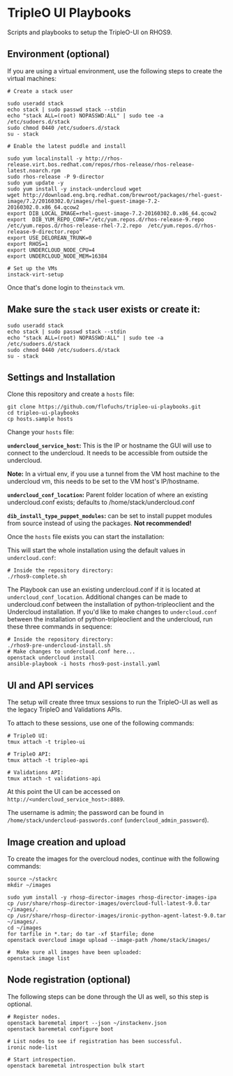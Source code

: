 # TripleO UI Playbooks

Scripts and playbooks to setup the TripleO-UI on RHOS9.


## Environment (optional)

If you are using a virtual environment, use the following steps to create the virtual machines:

```
# Create a stack user

sudo useradd stack
echo stack | sudo passwd stack --stdin
echo "stack ALL=(root) NOPASSWD:ALL" | sudo tee -a /etc/sudoers.d/stack
sudo chmod 0440 /etc/sudoers.d/stack
su - stack

# Enable the latest puddle and install

sudo yum localinstall -y http://rhos-release.virt.bos.redhat.com/repos/rhos-release/rhos-release-latest.noarch.rpm
sudo rhos-release -P 9-director
sudo yum update -y
sudo yum install -y instack-undercloud wget
wget http://download.eng.brq.redhat.com/brewroot/packages/rhel-guest-image/7.2/20160302.0/images/rhel-guest-image-7.2-20160302.0.x86_64.qcow2
export DIB_LOCAL_IMAGE=rhel-guest-image-7.2-20160302.0.x86_64.qcow2
export  DIB_YUM_REPO_CONF="/etc/yum.repos.d/rhos-release-9.repo  /etc/yum.repos.d/rhos-release-rhel-7.2.repo  /etc/yum.repos.d/rhos-release-9-director.repo"
export USE_DELOREAN_TRUNK=0
export RHOS=1
export UNDERCLOUD_NODE_CPU=4
export UNDERCLOUD_NODE_MEM=16384

# Set up the VMs
instack-virt-setup
```

Once that's done login to the`instack` vm.


## Make sure the `stack` user exists or create it:

```
sudo useradd stack
echo stack | sudo passwd stack --stdin
echo "stack ALL=(root) NOPASSWD:ALL" | sudo tee -a /etc/sudoers.d/stack
sudo chmod 0440 /etc/sudoers.d/stack
su - stack
```

## Settings and Installation

Clone this repository and create a `hosts` file:

```
git clone https://github.com/flofuchs/tripleo-ui-playbooks.git
cd tripleo-ui-playbooks
cp hosts.sample hosts
```

Change your `hosts` file:

**`undercloud_service_host`:** This is the IP or hostname the GUI will use to connect to the undercloud. It needs to be accessible from outside the undercloud.

**Note:** In a virtual env, if you use a tunnel from the VM host machine to the undercloud vm, this needs to be set to the VM host's IP/hostname.

**`undercloud_conf_location`:** Parent folder location of where an existing undercloud.conf exists; defaults to /home/stack/undercloud.conf


**`dib_install_type_puppet_modules`:** can be set to install puppet modules from source instead of using the packages. **Not recommended!**

Once the `hosts` file exists you can start the installation:

This will start the whole installation using the default values in `undercloud.conf`:

```
# Inside the repository directory:
./rhos9-complete.sh
```

The Playbook can use an existing undercloud.conf if it is located at `undercloud_conf_location`.  Additional changes can be made to undercloud.conf between the installation of python-tripleoclient and the Undercloud installation.  If you'd like to make changes to `undercloud.conf` between the installation of python-tripleoclient and the undercloud, run these three commands in sequence:

```
# Inside the repository directory:
./rhos9-pre-undercloud-install.sh
# Make changes to undercloud.conf here...
openstack undercloud install
ansible-playbook -i hosts rhos9-post-install.yaml
```


## UI and API services

The setup will create three tmux sessions to run the TripleO-UI as well as the legacy TripleO and Validations APIs.

To attach to these sessions, use one of the following commands:

```
# TripleO UI:
tmux attach -t tripleo-ui

# TripleO API:
tmux attach -t tripleo-api

# Validations API:
tmux attach -t validations-api
```

At this point the UI can be accessed on `http://<undercloud_service_host>:8889`. 

The username is admin; the password can be found in `/home/stack/undercloud-passwords.conf` (`undercloud_admin_password`).


## Image creation and upload

To create the images for the overcloud nodes, continue with the following commands:

```
source ~/stackrc
mkdir ~/images

sudo yum install -y rhosp-director-images rhosp-director-images-ipa
cp /usr/share/rhosp-director-images/overcloud-full-latest-9.0.tar ~/images/.
cp /usr/share/rhosp-director-images/ironic-python-agent-latest-9.0.tar ~/images/.
cd ~/images
for tarfile in *.tar; do tar -xf $tarfile; done
openstack overcloud image upload --image-path /home/stack/images/

#  Make sure all images have been uploaded:
openstack image list
```

## Node registration (optional)

The following steps can be done through the UI as well, so this step is optional.

```
# Register nodes.
openstack baremetal import --json ~/instackenv.json
openstack baremetal configure boot

# List nodes to see if registration has been successful.
ironic node-list

# Start introspection.
openstack baremetal introspection bulk start
```

